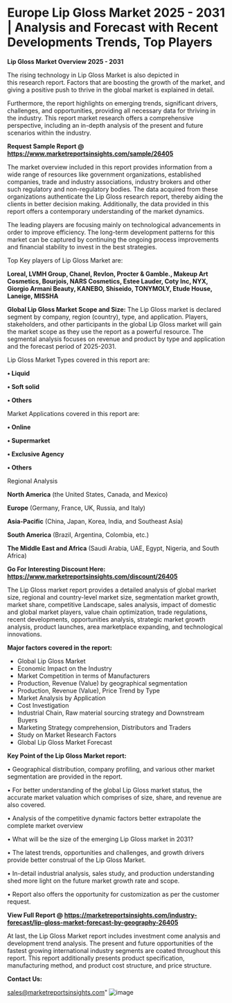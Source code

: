  # Europe Lip Gloss Market 2025 - 2031 | Analysis and Forecast with Recent Developments Trends, Top Players

<Strong> Lip Gloss Market Overview 2025 - 2031</strong>

The rising technology in Lip Gloss Market is also depicted in this research report. Factors that are boosting the growth of the market, and giving a positive push to thrive in the global market is explained in detail.

Furthermore, the report highlights on emerging trends, significant drivers, challenges, and opportunities, providing all necessary data for thriving in the industry. This report market research offers a comprehensive perspective, including an in-depth analysis of the present and future scenarios within the industry.

<strong>Request Sample Report @ <a href=https://www.marketreportsinsights.com/sample/26405>https://www.marketreportsinsights.com/sample/26405</a></strong>

The market overview included in this report provides information from a wide range of resources like government organizations, established companies, trade and industry associations, industry brokers and other such regulatory and non-regulatory bodies. The data acquired from these organizations authenticate the Lip Gloss research report, thereby aiding the clients in better decision making. Additionally, the data provided in this report offers a contemporary understanding of the market dynamics.

The leading players are focusing mainly on technological advancements in order to improve efficiency. The long-term development patterns for this market can be captured by continuing the ongoing process improvements and financial stability to invest in the best strategies.

Top Key players of Lip Gloss Market are:

<strong>Loreal, LVMH Group, Chanel, Revlon, Procter & Gamble., Makeup Art Cosmetics, Bourjois, NARS Cosmetics, Estee Lauder, Coty Inc, NYX, Giorgio Armani Beauty, KANEBO, Shiseido, TONYMOLY, Etude House, Laneige, MISSHA</strong>

<strong><b>Global Lip Gloss Market Scope and Size:</b></strong>
The Lip Gloss market is declared segment by company, region (country), type, and application. Players, stakeholders, and other participants in the global Lip Gloss market will gain the market scope as they use the report as a powerful resource. The segmental analysis focuses on revenue and product by type and application and the forecast period of 2025-2031.

Lip Gloss Market Types covered in this report are:

<strong>• Liquid

• Soft solid

• Others</strong>

Market Applications covered in this report are:

<strong>• Online

• Supermarket

• Exclusive Agency

• Others</strong> 

Regional Analysis

<strong>North America</strong> (the United States, Canada, and Mexico)

<strong>Europe</strong> (Germany, France, UK, Russia, and Italy)

<strong>Asia-Pacific</strong> (China, Japan, Korea, India, and Southeast Asia)

<strong>South America</strong> (Brazil, Argentina, Colombia, etc.)

<strong>The Middle East and Africa</strong> (Saudi Arabia, UAE, Egypt, Nigeria, and South Africa)

<strong>Go For Interesting Discount Here: <a href=https://www.marketreportsinsights.com/discount/26405>https://www.marketreportsinsights.com/discount/26405</a></strong>

The Lip Gloss market report provides a detailed analysis of global market size, regional and country-level market size, segmentation market growth, market share, competitive Landscape, sales analysis, impact of domestic and global market players, value chain optimization, trade regulations, recent developments, opportunities analysis, strategic market growth analysis, product launches, area marketplace expanding, and technological innovations.

<strong><b>Major factors covered in the report:</b></strong>
<ul>
  <li>Global Lip Gloss Market </li>
  <li>Economic Impact on the Industry</li>
  <li>Market Competition in terms of Manufacturers</li>
  <li>Production, Revenue (Value) by geographical segmentation</li>
  <li>Production, Revenue (Value), Price Trend by Type</li>
  <li>Market Analysis by Application</li>
  <li>Cost Investigation</li>
  <li>Industrial Chain, Raw material sourcing strategy and Downstream Buyers</li>
  <li>Marketing Strategy comprehension, Distributors and Traders</li>
  <li>Study on Market Research Factors</li>
  <li>Global Lip Gloss Market Forecast</li>
</ul>

<strong><b>Key Point of the Lip Gloss Market report:</b></strong>

• Geographical distribution, company profiling, and various other market segmentation are provided in the report.

• For better understanding of the global Lip Gloss market status, the accurate market valuation which comprises of size, share, and revenue are also covered.

• Analysis of the competitive dynamic factors better extrapolate the complete market overview

• What will be the size of the emerging Lip Gloss market in 2031?

• The latest trends, opportunities and challenges, and growth drivers provide better construal of the Lip Gloss Market.

• In-detail industrial analysis, sales study, and production understanding shed more light on the future market growth rate and scope.

• Report also offers the opportunity for customization as per the customer request.

<strong><b>View Full Report @ <a href=https://marketreportsinsights.com/industry-forecast/lip-gloss-market-forecast-by-geography-26405>https://marketreportsinsights.com/industry-forecast/lip-gloss-market-forecast-by-geography-26405</a></b></strong>


At last, the Lip Gloss Market report includes investment come analysis and development trend analysis. The present and future opportunities of the fastest growing international industry segments are coated throughout this report. This report additionally presents product specification, manufacturing method, and product cost structure, and price structure.

<strong>Contact Us:</strong>

sales@marketreportsinsights.com"
![image](https://github.com/user-attachments/assets/59f95837-6523-4080-a4b8-71e70384762a)
